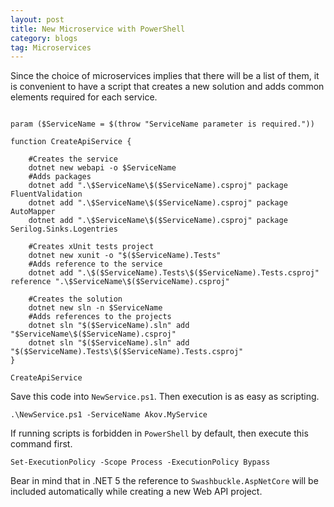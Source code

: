 ```yaml
---
layout: post
title: New Microservice with PowerShell
category: blogs
tag: Microservices
---
```


Since the choice of microservices implies that there will be a list of them, it is convenient to have a script that creates a new solution and adds common elements required for each service.

<pre><code class="language-cs">
param ($ServiceName = $(throw "ServiceName parameter is required."))

function CreateApiService {

	#Creates the service
	dotnet new webapi -o $ServiceName
	#Adds packages
	dotnet add ".\$ServiceName\$($ServiceName).csproj" package FluentValidation
	dotnet add ".\$ServiceName\$($ServiceName).csproj" package AutoMapper
	dotnet add ".\$ServiceName\$($ServiceName).csproj" package Serilog.Sinks.Logentries

	#Creates xUnit tests project
	dotnet new xunit -o "$($ServiceName).Tests"
	#Adds reference to the service
	dotnet add ".\$($ServiceName).Tests\$($ServiceName).Tests.csproj" reference ".\$ServiceName\$($ServiceName).csproj"

	#Creates the solution
	dotnet new sln -n $ServiceName
	#Adds references to the projects
	dotnet sln "$($ServiceName).sln" add "$ServiceName\$($ServiceName).csproj"
	dotnet sln "$($ServiceName).sln" add "$($ServiceName).Tests\$($ServiceName).Tests.csproj"
}

CreateApiService 
</code></pre>
Save this code into `NewService.ps1`. Then execution is as easy as scripting.
<pre><code class="nohighlight">.\NewService.ps1 -ServiceName Akov.MyService</code></pre>

If running scripts is forbidden in `PowerShell` by default, then execute this command first.
<pre><code class="nohighlight">Set-ExecutionPolicy -Scope Process -ExecutionPolicy Bypass</code></pre>

Bear in mind that in .NET 5 the reference to `Swashbuckle.AspNetCore` will be included automatically while creating a new Web API project.